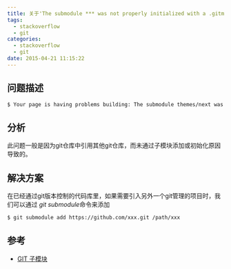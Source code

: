 ```yaml
---
title: 关于'The submodule *** was not properly initialized with a .gitmodules file'
tags:
  - stackoverflow
  - git
categories:
  - stackoverflow
  - git
date: 2015-04-21 11:15:22
---
```



## 问题描述 ##

``` bash
$ Your page is having problems building: The submodule themes/next was not properly initialized with a .gitmodules file. For more information, see https://help.github.com/articles/page-build-failed-missing-submodule.
```

## 分析 ##

此问题一般是因为git仓库中引用其他git仓库，而未通过子模块添加或初始化原因导致的。

## 解决方案 ##

在已经通过git版本控制的代码库里，如果需要引入另外一个git管理的项目时，我们可以通过 *git submodule*命令来添加

```bash
$ git submodule add https://github.com/xxx.git /path/xxx
```

## 参考 ##
* [GIT 子模块](https://git-scm.com/book/zh/v1/Git-%E5%B7%A5%E5%85%B7-%E5%AD%90%E6%A8%A1%E5%9D%97)


